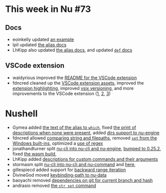 # This week in Nu #73

## Docs
* eoinkelly updated [an example](https://github.com/nushell/nushell.github.io/pull/82)
* lpil updated [the alias docs](https://github.com/nushell/nushell/pull/2917)
* LhKipp also updated [the alias docs](https://github.com/nushell/nushell/pull/2925), and updated [`def` docs](https://github.com/nushell/nushell/pull/2939)

## VSCode extension
* waldyrious improved the [README for the VSCode extension](https://github.com/nushell/vscode-nushell-lang/pull/13)
* fdncred cleaned up the [VSCode extension assets](https://github.com/nushell/vscode-nushell-lang/pull/14), improved the [extension highlighting](https://github.com/nushell/vscode-nushell-lang/pull/15), improved [vsix versioning](https://github.com/nushell/vscode-nushell-lang/pull/16), and more improvements to the VSCode extension ([1](https://github.com/nushell/vscode-nushell-lang/pull/17), [2](https://github.com/nushell/vscode-nushell-lang/pull/18), [3](https://github.com/nushell/vscode-nushell-lang/pull/19))

# Nushell
* Gymea added [the text of the alias to `which`](https://github.com/nushell/nushell/pull/2894), fixed [the print of descriptions when none were present](https://github.com/nushell/nushell/pull/2915), added [dirs support to nu-engine](https://github.com/nushell/nushell/pull/2922)
* fdncred allowed [comparing string and filepaths](https://github.com/nushell/nushell/pull/2906), removed [`set` from the Windows built-ins](https://github.com/nushell/nushell/pull/2924), optimized a [use of regex](https://github.com/nushell/nushell/pull/2937)
* jonathandturner split [nu-cli into nu-cli and nu-engine](https://github.com/nushell/nushell/pull/2898), [bumped to 0.25.2](https://github.com/nushell/nushell/pull/2908), fixed [the wasm build](https://github.com/nushell/nushell/pull/2919), 
* LhKipp added [descriptions for custom commands and their arguments](https://github.com/nushell/nushell/pull/2905)
* stormasm split [nu-cli into nu-cli and nu-command](https://github.com/nushell/nushell/pull/2907) and [here](https://github.com/nushell/nushell/pull/2910), 
* gillespiecd added support for [backward range iteration](https://github.com/nushell/nushell/pull/2913)
* DivineGod moved [keybinding-path to nu-data](https://github.com/nushell/nushell/pull/2927)
* baoyachi removed [dependencies on git for current branch and hash](https://github.com/nushell/nushell/pull/2935)
* andrasio removed [the `str set` command](https://github.com/nushell/nushell/pull/2940)
